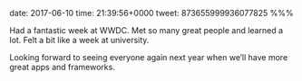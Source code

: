 date: 2017-06-10
time: 21:39:56+0000
tweet: 873655999936077825
%%%

Had a fantastic week at WWDC. Met so many great people and learned a lot. Felt a bit like a week at university.

Looking forward to seeing everyone again next year when we’ll have more great apps and frameworks.
